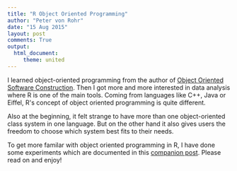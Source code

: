 ```yaml
---
title: "R Object Oriented Programming"
author: "Peter von Rohr"
date: "15 Aug 2015"
layout: post
comments: True
output: 
  html_document:
     theme: united
---
```


I learned object-oriented programming from the author of [Object Oriented Software Construction](http://www.amazon.de/Object-Oriented-Software-Construction-Prentice-engl/dp/0136291554). Then I got more and more interested in data analysis where R is one of the main tools. Coming from languages like C++, Java or Eiffel, R's concept of object oriented programming is quite different. 

Also at the beginning, it felt strange to have more than one object-oriented class system in one language. But on the other hand it also gives users the freedom to choose which system best fits to their needs.

To get more familar with object oriented programming in R, I have done some experiments which are documented in this [companion post](http://charlotte-ngs.github.io/RExperimentsWithS4RC/ExperimentsWithS4AndRef.html). Please read on and enjoy!